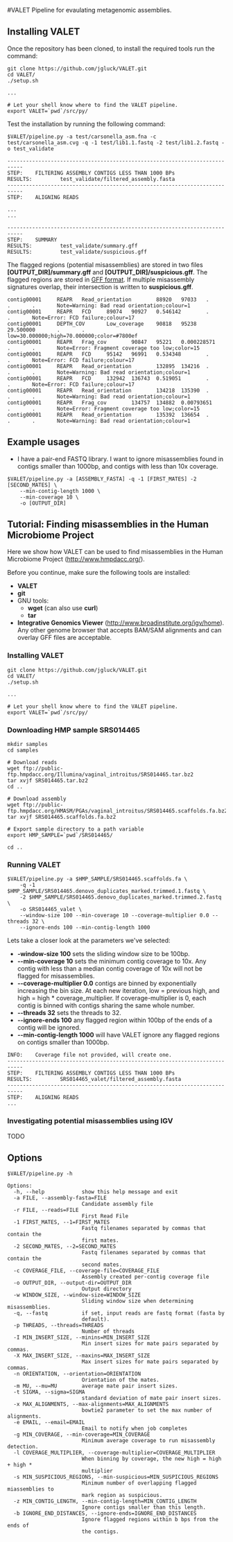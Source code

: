 #VALET
Pipeline for evaulating metagenomic assemblies.

## Installing VALET
Once the repository has been cloned, to install the required tools run the command:
```
git clone https://github.com/jgluck/VALET.git
cd VALET/
./setup.sh

...

# Let your shell know where to find the VALET pipeline.
export VALET=`pwd`/src/py/
```

Test the installation by running the following command:

```
$VALET/pipeline.py -a test/carsonella_asm.fna -c test/carsonella_asm.cvg -q -1 test/lib1.1.fastq -2 test/lib1.2.fastq -o test_validate
```
```
---------------------------------------------------------------------------
STEP:    FILTERING ASSEMBLY CONTIGS LESS THAN 1000 BPs
RESULTS:         test_validate/filtered_assembly.fasta
---------------------------------------------------------------------------
STEP:    ALIGNING READS

...
...

---------------------------------------------------------------------------
STEP:    SUMMARY
RESULTS:         test_validate/summary.gff
RESULTS:         test_validate/suspicious.gff

```

The flagged regions (potential misassemblies) are stored in two files **[OUTPUT_DIR]/summary.gff** and **[OUTPUT_DIR]/suspicious.gff**.
The flagged regions are stored in [GFF format](http://www.sanger.ac.uk/resources/software/gff/spec.html).  If multiple misassembly signatures overlap, their intersection is written to **suspicious.gff**.

```
contig00001     REAPR   Read_orientation        88920   97033   .       .       .       Note=Warning: Bad read orientation;colour=1
contig00001     REAPR   FCD     89074   90927   0.546142        .       .       Note=Error: FCD failure;colour=17
contig00001     DEPTH_COV       Low_coverage    90818   95238   29.500000       .       .       low=30.000000;high=70.000000;color=#7800ef
contig00001     REAPR   Frag_cov        90847   95221   0.000228571     .       .       Note=Error: Fragment coverage too low;color=15
contig00001     REAPR   FCD     95142   96991   0.534348        .       .       Note=Error: FCD failure;colour=17
contig00001     REAPR   Read_orientation        132895  134216  .       .       .       Note=Warning: Bad read orientation;colour=1
contig00001     REAPR   FCD     132942  136743  0.519051        .       .       Note=Error: FCD failure;colour=17
contig00001     REAPR   Read_orientation        134218  135390  .       .       .       Note=Warning: Bad read orientation;colour=1
contig00001     REAPR   Frag_cov        134757  134882  0.00793651      .       .       Note=Error: Fragment coverage too low;color=15
contig00001     REAPR   Read_orientation        135392  136654  .       .       .       Note=Warning: Bad read orientation;colour=1
```
## Example usages

* I have a pair-end FASTQ library.  I want to ignore misassemblies found in contigs smaller than 1000bp, and contigs with less than 10x coverage.

```
$VALET/pipeline.py -a [ASSEMBLY_FASTA] -q -1 [FIRST_MATES] -2 [SECOND_MATES] \
    --min-contig-length 1000 \
    --min-coverage 10 \
    -o [OUTPUT_DIR]
```


## Tutorial: Finding misassemblies in the Human Microbiome Project

Here we show how VALET can be used to find misassemblies in the Human Microbiome Project (http://www.hmpdacc.org/).

Before you continue, make sure the following tools are installed:
* **VALET**
* **git**
* GNU tools:
    * **wget** (can also use **curl**)
    * **tar**
* **Integrative Genomics Viewer** (http://www.broadinstitute.org/igv/home).  Any other genome browser that accepts BAM/SAM alignments and can overlay GFF files are acceptable.

### Installing VALET
```
git clone https://github.com/jgluck/VALET.git
cd VALET/
./setup.sh

...

# Let your shell know where to find the VALET pipeline.
export VALET=`pwd`/src/py/
```

### Downloading HMP sample SRS014465
```
mkdir samples
cd samples

# Download reads
wget ftp://public-ftp.hmpdacc.org/Illumina/vaginal_introitus/SRS014465.tar.bz2
tar xvjf SRS014465.tar.bz2
cd ..

# Download assembly
wget ftp://public-ftp.hmpdacc.org/HMASM/PGAs/vaginal_introitus/SRS014465.scaffolds.fa.bz2
tar xvjf SRS014465.scaffolds.fa.bz2

# Export sample directory to a path variable
export HMP_SAMPLE=`pwd`/SRS014465/

cd ..
```

### Running VALET

```
$VALET/pipeline.py -a $HMP_SAMPLE/SRS014465.scaffolds.fa \
    -q -1 $HMP_SAMPLE/SRS014465.denovo_duplicates_marked.trimmed.1.fastq \
    -2 $HMP_SAMPLE/SRS014465.denovo_duplicates_marked.trimmed.2.fastq \
    -o SRS014465_valet \
    --window-size 100 --min-coverage 10 --coverage-multiplier 0.0 --threads 32 \
    --ignore-ends 100 --min-contig-length 1000
```

Lets take a closer look at the parameters we've selected:
* **-window-size 100** sets the sliding window size to be 100bp.
* **--min-coverage 10** sets the minimum contig coverage to 10x.  Any contig with less than a median contig coverage of 10x will not be flagged for misassemblies.
* **--coverage-multiplier 0.0** contigs are binned by exponentially increasing the bin size. At each new iteration, low = previous high, and high = high * coverage_multiplier. If coverage-multiplier is 0, each contig is binned with contigs sharing the same whole number.
* **--threads 32** sets the threads to 32. 
* **--ignore-ends 100** any flagged region within 100bp of the ends of a contig will be ignored.
* **--min-contig-length 1000** will have VALET ignore any flagged regions on contigs smaller than 1000bp.

```
INFO:    Coverage file not provided, will create one.
---------------------------------------------------------------------------
STEP:    FILTERING ASSEMBLY CONTIGS LESS THAN 1000 BPs
RESULTS:         SRS014465_valet/filtered_assembly.fasta
---------------------------------------------------------------------------
STEP:    ALIGNING READS
...
```

### Investigating potential misassemblies using IGV
TODO

## Options
```
$VALET/pipeline.py -h

Options:
  -h, --help            show this help message and exit
  -a FILE, --assembly-fasta=FILE
                        Candidate assembly file
  -r FILE, --reads=FILE
                        First Read File
  -1 FIRST_MATES, --1=FIRST_MATES
                        Fastq filenames separated by commas that contain the
                        first mates.
  -2 SECOND_MATES, --2=SECOND_MATES
                        Fastq filenames separated by commas that contain the
                        second mates.
  -c COVERAGE_FILE, --coverage-file=COVERAGE_FILE
                        Assembly created per-contig coverage file
  -o OUTPUT_DIR, --output-dir=OUTPUT_DIR
                        Output directory
  -w WINDOW_SIZE, --window-size=WINDOW_SIZE
                        Sliding window size when determining misassemblies.
  -q, --fastq           if set, input reads are fastq format (fasta by
                        default).
  -p THREADS, --threads=THREADS
                        Number of threads
  -I MIN_INSERT_SIZE, --minins=MIN_INSERT_SIZE
                        Min insert sizes for mate pairs separated by commas.
  -X MAX_INSERT_SIZE, --maxins=MAX_INSERT_SIZE
                        Max insert sizes for mate pairs separated by commas.
  -n ORIENTATION, --orientation=ORIENTATION
                        Orientation of the mates.
  -m MU, --mu=MU        average mate pair insert sizes.
  -t SIGMA, --sigma=SIGMA
                        standard deviation of mate pair insert sizes.
  -x MAX_ALIGNMENTS, --max-alignments=MAX_ALIGNMENTS
                        bowtie2 parameter to set the max number of alignments.
  -e EMAIL, --email=EMAIL
                        Email to notify when job completes
  -g MIN_COVERAGE, --min-coverage=MIN_COVERAGE
                        Minimum average coverage to run misassembly detection.
  -l COVERAGE_MULTIPLIER, --coverage-multiplier=COVERAGE_MULTIPLIER
                        When binning by coverage, the new high = high + high *
                        multiplier
  -s MIN_SUSPICIOUS_REGIONS, --min-suspicious=MIN_SUSPICIOUS_REGIONS
                        Minimum number of overlapping flagged miassemblies to
                        mark region as suspicious.
  -z MIN_CONTIG_LENGTH, --min-contig-length=MIN_CONTIG_LENGTH
                        Ignore contigs smaller than this length.
  -b IGNORE_END_DISTANCES, --ignore-ends=IGNORE_END_DISTANCES
                        Ignore flagged regions within b bps from the ends of
                        the contigs.
```


